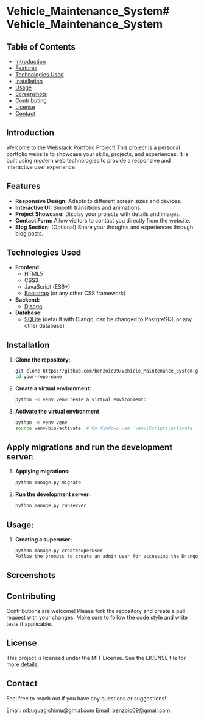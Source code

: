# Vehicle_Maintenance_System# Vehicle_Maintenance_System
## Table of Contents

- [Introduction](#introduction)
- [Features](#features)
- [Technologies Used](#technologies-used)
- [Installation](#installation)
- [Usage](#usage)
- [Screenshots](#screenshots)
- [Contributing](#contributing)
- [License](#license)
- [Contact](#contact)

## Introduction

Welcome to the Webstack Portfolio Project! This project is a personal portfolio website to showcase your skills, projects, and experiences. It is built using modern web technologies to provide a responsive and interactive user experience.

## Features

- **Responsive Design:** Adapts to different screen sizes and devices.
- **Interactive UI:** Smooth transitions and animations.
- **Project Showcase:** Display your projects with details and images.
- **Contact Form:** Allow visitors to contact you directly from the website.
- **Blog Section:** (Optional) Share your thoughts and experiences through blog posts.

## Technologies Used

- **Frontend:**
  - HTML5
  - CSS3
  - JavaScript (ES6+)
  - [Bootstrap](https://getbootstrap.com/) (or any other CSS framework)
- **Backend:**
  - [Django](https://www.djangoproject.com/)
- **Database:**
  - [SQLite](https://www.sqlite.org/) (default with Django, can be changed to PostgreSQL or any other database)

## Installation

1. **Clone the repository:**
   ```bash
   git clone https://github.com/benzoic09/Vehicle_Maintenance_System.git
   cd your-repo-name

2. **Create a virtual environment:**

    ```bash
    python -m venv venvCreate a virtual environment:

3. **Activate the virtual environment**
    ``` bash
    python -m venv venv
    source venv/bin/activate  # On Windows use `venv\Scripts\activate`

## Apply migrations and run the development server:
1. **Applying migrations:**
    ```bash
    python manage.py migrate

2. **Run the development server:**
    ```bash
    python manage.py runserver

## Usage:

1. **Creating a superuser:**
    ```bash
    python manage.py createsuperuser
    Follow the prompts to create an admin user for accessing the Django admin interface.

## Screenshots


## Contributing
Contributions are welcome! Please fork the repository and create a pull request with your changes. Make sure to follow the code style and write tests if applicable.

## License
This project is licensed under the MIT License. See the LICENSE file for more details.

## Contact
Feel free to reach out if you have any questions or suggestions!

Email: mbuguagichimu@gmial.com
Email: benzoic09@gmail.com
   